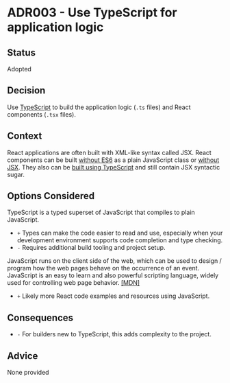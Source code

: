 # ADR003 - Use TypeScript for application logic

## Status

Adopted

## Decision

Use [TypeScript](https://www.typescriptlang.org/) to build the application logic (`.ts` files) and React components (`.tsx` files).

## Context

React applications are often built with XML-like syntax called JSX.
React components can be built [without ES6](https://reactjs.org/docs/react-without-es6.html) as a plain JavaScript class or [without JSX](https://reactjs.org/docs/react-without-jsx.html).
They also can be [built using TypeScript](https://reactjs.org/docs/static-type-checking.html#typescript) and still contain JSX syntactic sugar.

## Options Considered

TypeScript is a typed superset of JavaScript that compiles to plain JavaScript.

- `+` Types can make the code easier to read and use, especially when your development environment supports code completion and type checking.
- `-` Requires additional build tooling and project setup.

JavaScript runs on the client side of the web, which can be used to design / program how the web pages behave on the occurrence of an event. JavaScript is an easy to learn and also powerful scripting language, widely used for controlling web page behavior. [\[MDN\]](https://developer.mozilla.org/en-US/docs/Web/JavaScript/About_JavaScript)

- `+` Likely more React code examples and resources using JavaScript.

## Consequences

- `-` For builders new to TypeScript, this adds complexity to the project.

## Advice

None provided
